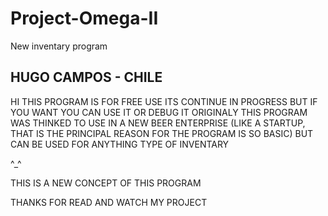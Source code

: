 # Project-Omega-II
New inventary program

##                        HUGO CAMPOS - CHILE
                        
HI
THIS PROGRAM IS FOR FREE USE
ITS CONTINUE IN PROGRESS BUT IF YOU WANT YOU CAN USE IT OR DEBUG IT
ORIGINALY THIS PROGRAM WAS THINKED TO USE IN A NEW BEER ENTERPRISE
(LIKE A STARTUP, THAT IS THE PRINCIPAL REASON FOR THE PROGRAM IS SO BASIC)
BUT CAN BE USED FOR ANYTHING TYPE OF INVENTARY

^_^

THIS IS A NEW CONCEPT OF THIS PROGRAM


THANKS FOR READ AND WATCH MY PROJECT
